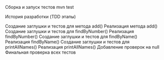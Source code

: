 Сборка и запуск тестов
mvn test

История разработки (TDD этапы)

Создание заглушки и тестов для метода add()
Реализация метода add()
Создание заглушки и тестов для findByNumber()
Реализация findByNumber()
Создание заглушки и тестов для findByName()
Реализация findByName()
Создание заглушки и тестов для printAllNames()
Реализация printAllNames()
Добавление проверок на null
Финальная проверка всех тестов
